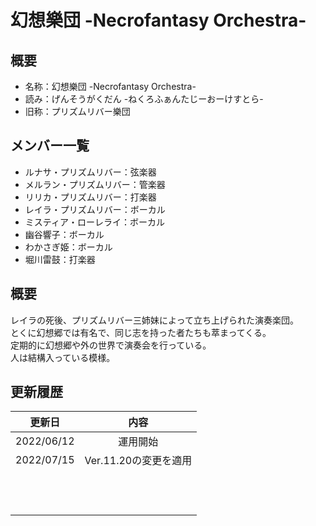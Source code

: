 # 幻想樂団 -Necrofantasy Orchestra-

## 概要
- 名称：幻想樂団 -Necrofantasy Orchestra-
- 読み：げんそうがくだん -ねくろふぁんたじーおーけすとら-
- 旧称：プリズムリバー樂団

## メンバー一覧
- ルナサ・プリズムリバー：弦楽器
- メルラン・プリズムリバー：管楽器
- リリカ・プリズムリバー：打楽器
- レイラ・プリズムリバー：ボーカル
- ミスティア・ローレライ：ボーカル
- 幽谷響子：ボーカル
- わかさぎ姫：ボーカル
- 堀川雷鼓：打楽器

## 概要
レイラの死後、プリズムリバー三姉妹によって立ち上げられた演奏楽団。<br />
とくに幻想郷では有名で、同じ志を持った者たちも萃まってくる。<br />
定期的に幻想郷や外の世界で演奏会を行っている。<br />
人は結構入っている模様。

## 更新履歴
| 更新日 | 内容 |
| :---: | :---: |
| 2022/06/12 | 運用開始 |
| 2022/07/15 | Ver.11.20の変更を適用 |
| | |
| | |
| | |
| | |
| | |
| | |
| | |
| | |
| | |
| | |
| | |
| | |

